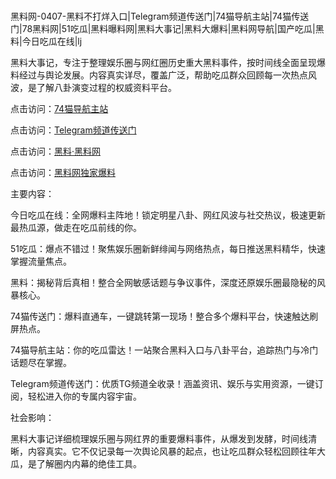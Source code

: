 #
黑料网-0407-黑料不打烊入口|Telegram频道传送门|74猫导航主站|74猫传送门|78黑料网|51吃瓜|黑料曝料网|黑料大事记|黑料大爆料|黑料网导航|国产吃瓜|黑料|今日吃瓜在线|lj

黑料大事记，专注于整理娱乐圈与网红圈历史重大黑料事件，按时间线全面呈现爆料经过与舆论发展。内容真实详尽，覆盖广泛，帮助吃瓜群众回顾每一次热点风波，是了解八卦演变过程的权威资料平台。


点击访问：<a href="https://74mao.com/">74猫导航主站</a>

点击访问：<a href="https://74mao.com/">Telegram频道传送门</a>

点击访问：<a href="https://jha.pages.dev/">黑料·黑料网</a>

点击访问：<a href="https://haef.pages.dev/">黑料网独家爆料</a>


主要内容：


今日吃瓜在线：全网爆料主阵地！锁定明星八卦、网红风波与社交热议，极速更新最热瓜源，做走在吃瓜前线的你。

51吃瓜：爆点不错过！聚焦娱乐圈新鲜绯闻与网络热点，每日推送黑料精华，快速掌握流量焦点。

黑料：揭秘背后真相！整合全网敏感话题与争议事件，深度还原娱乐圈最隐秘的风暴核心。

74猫传送门：爆料直通车，一键跳转第一现场！整合多个爆料平台，快速触达刷屏热点。

74猫导航主站：你的吃瓜雷达！一站聚合黑料入口与八卦平台，追踪热门与冷门话题尽在掌握。

Telegram频道传送门：优质TG频道全收录！涵盖资讯、娱乐与实用资源，一键订阅，轻松进入你的专属内容宇宙。


社会影响：

黑料大事记详细梳理娱乐圈与网红界的重要爆料事件，从爆发到发酵，时间线清晰，内容真实。它不仅记录每一次舆论风暴的起点，也让吃瓜群众轻松回顾往年大瓜，是了解圈内内幕的绝佳工具。

<span style="display:none;">[Canonical link](https://github.com/4575423/8855 ）</span>
